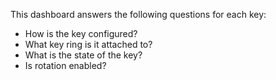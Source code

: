 This dashboard answers the following questions for each key:

- How is the key configured?
- What key ring is it attached to?
- What is the state of the key?
- Is rotation enabled?
